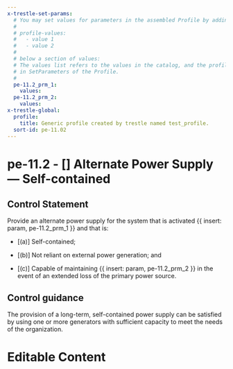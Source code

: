 ```yaml
---
x-trestle-set-params:
  # You may set values for parameters in the assembled Profile by adding
  #
  # profile-values:
  #   - value 1
  #   - value 2
  #
  # below a section of values:
  # The values list refers to the values in the catalog, and the profile-values represent values
  # in SetParameters of the Profile.
  #
  pe-11.2_prm_1:
    values:
  pe-11.2_prm_2:
    values:
x-trestle-global:
  profile:
    title: Generic profile created by trestle named test_profile.
  sort-id: pe-11.02
---
```


# pe-11.2 - \[\] Alternate Power Supply — Self-contained

## Control Statement

Provide an alternate power supply for the system that is activated {{ insert: param, pe-11.2_prm_1 }} and that is:

- \[(a)\] Self-contained;

- \[(b)\] Not reliant on external power generation; and

- \[(c)\] Capable of maintaining {{ insert: param, pe-11.2_prm_2 }} in the event of an extended loss of the primary power source.

## Control guidance

The provision of a long-term, self-contained power supply can be satisfied by using one or more generators with sufficient capacity to meet the needs of the organization.

# Editable Content

<!-- Make additions and edits below -->
<!-- The above represents the contents of the control as received by the profile, prior to additions. -->
<!-- If the profile makes additions to the control, they will appear below. -->
<!-- The above markdown may not be edited but you may edit the content below, and/or introduce new additions to be made by the profile. -->
<!-- If there is a yaml header at the top, parameter values may be edited. Use --set-parameters to incorporate the changes during assembly. -->
<!-- The content here will then replace what is in the profile for this control, after running profile-assemble. -->
<!-- The current profile has no added parts for this control, but you may add new ones here. -->
<!-- Each addition must have a heading either of the form ## Control my_addition_name -->
<!-- or ## Part a. (where the a. refers to one of the control statement labels.) -->
<!-- "## Control" parts are new parts added after the statement part. -->
<!-- "## Part" parts are new parts added into the top-level statement part with that label. -->
<!-- Subparts may be added with nested hash levels of the form ### My Subpart Name -->
<!-- underneath the parent ## Control or ## Part being added -->
<!-- See https://ibm.github.io/compliance-trestle/tutorials/ssp_profile_catalog_authoring/ssp_profile_catalog_authoring for guidance. -->
